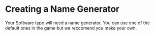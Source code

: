 # Creating a Name Generator

Your Software type will need a name generator. You can use one of the default ones in the game but we reccomend you make your own.

